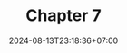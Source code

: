 ---
weight: 1700
title: "Chapter 7"
description: "Single Responsibility Principle (SRP)"
icon: "article"
date: "2024-08-13T23:18:36+07:00"
lastmod: "2024-08-13T23:18:36+07:00"
draft: false
toc: true
---